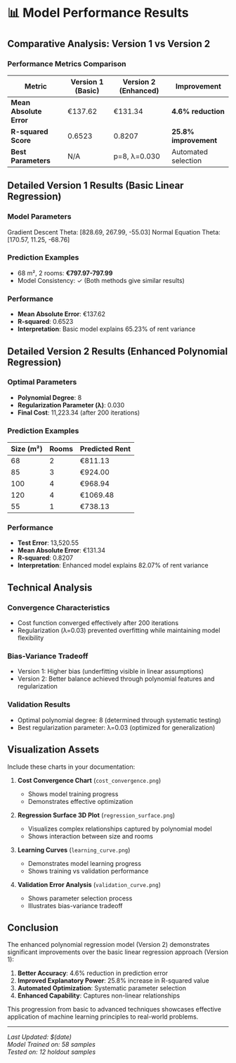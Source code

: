 # 📊 Model Performance Results

## Comparative Analysis: Version 1 vs Version 2

### Performance Metrics Comparison

| Metric | Version 1 (Basic) | Version 2 (Enhanced) | Improvement |
|--------|-------------------|----------------------|-------------|
| **Mean Absolute Error** | €137.62 | €131.34 | **4.6% reduction** |
| **R-squared Score** | 0.6523 | 0.8207 | **25.8% improvement** |
| **Best Parameters** | N/A | p=8, λ=0.030 | Automated selection |

## Detailed Version 1 Results (Basic Linear Regression)

### Model Parameters
Gradient Descent Theta: [828.69, 267.99, -55.03]
Normal Equation Theta: [170.57, 11.25, -68.76]


### Prediction Examples
- 68 m², 2 rooms: **€797.97-797.99**
- Model Consistency: ✓ (Both methods give similar results)

### Performance
- **Mean Absolute Error**: €137.62
- **R-squared**: 0.6523
- **Interpretation**: Basic model explains 65.23% of rent variance

## Detailed Version 2 Results (Enhanced Polynomial Regression)

### Optimal Parameters
- **Polynomial Degree**: 8
- **Regularization Parameter (λ)**: 0.030
- **Final Cost**: 11,223.34 (after 200 iterations)

### Prediction Examples
| Size (m²) | Rooms | Predicted Rent |
|-----------|-------|----------------|
| 68 | 2 | €811.13 |
| 85 | 3 | €924.00 |
| 100 | 4 | €968.94 |
| 120 | 4 | €1069.48 |
| 55 | 1 | €738.13 |

### Performance
- **Test Error**: 13,520.55
- **Mean Absolute Error**: €131.34
- **R-squared**: 0.8207
- **Interpretation**: Enhanced model explains 82.07% of rent variance

## Technical Analysis

### Convergence Characteristics
- Cost function converged effectively after 200 iterations
- Regularization (λ=0.03) prevented overfitting while maintaining model flexibility

### Bias-Variance Tradeoff
- Version 1: Higher bias (underfitting visible in linear assumptions)
- Version 2: Better balance achieved through polynomial features and regularization

### Validation Results
- Optimal polynomial degree: 8 (determined through systematic testing)
- Best regularization parameter: λ=0.03 (optimized for generalization)

## Visualization Assets

Include these charts in your documentation:

1. **Cost Convergence Chart** (`cost_convergence.png`)
   - Shows model training progress
   - Demonstrates effective optimization

2. **Regression Surface 3D Plot** (`regression_surface.png`)
   - Visualizes complex relationships captured by polynomial model
   - Shows interaction between size and rooms

3. **Learning Curves** (`learning_curve.png`)
   - Demonstrates model learning progress
   - Shows training vs validation performance

4. **Validation Error Analysis** (`validation_curve.png`)
   - Shows parameter selection process
   - Illustrates bias-variance tradeoff

## Conclusion

The enhanced polynomial regression model (Version 2) demonstrates significant improvements over the basic linear regression approach (Version 1):

1. **Better Accuracy**: 4.6% reduction in prediction error
2. **Improved Explanatory Power**: 25.8% increase in R-squared value
3. **Automated Optimization**: Systematic parameter selection
4. **Enhanced Capability**: Captures non-linear relationships

This progression from basic to advanced techniques showcases effective application of machine learning principles to real-world problems.

---

*Last Updated: $(date)*  
*Model Trained on: 58 samples*  
*Tested on: 12 holdout samples*